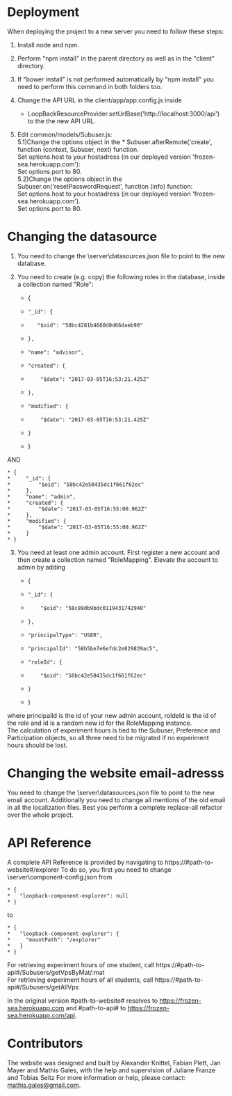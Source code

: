 # Deployment
When deploying the project to a new server you need to follow these steps:
1) Install node and npm.  
2) Perform "npm install" in the parent directory as well as in the "client" directory.  
3) If "bower install" is not performed automatically by "npm install" you need to perform this command in both folders too.  
4) Change the API URL in the client/app/app.config.js inside   

    * LoopBackResourceProvider.setUrlBase('http://localhost:3000/api') 
    to the the new API URL.  
5) Edit common/models/Subuser.js:  
    5.1)Change the options object in the 
        * Subuser.afterRemote('create', function (context, Subuser, next) 
        function.  
        Set options.host to your hostadress (in our deployed version 'frozen-sea.herokuapp.com'):  
        Set options.port to 80.  
    5.2)Change the options object in the Subuser.on('resetPasswordRequest', function (info) function:  
        Set options.host to your hostadress (in our deployed version 'frozen-sea.herokuapp.com').  
        Set options.port to 80.  

# Changing the datasource
1) You need to change the \server\datasources.json file to point to the new database.  
2) You need to create (e.g. copy) the following roles in the database, inside a collection named "Role":   

    * {
    *     "_id": {
    *        "$oid": "58bc4281b4660d0d66daeb90"
    *     },
    *     "name": "advisor",
    *     "created": {
    *         "$date": "2017-03-05T16:53:21.425Z"
    *     },
    *     "modified": {
    *         "$date": "2017-03-05T16:53:21.425Z"
    *     }
    * }
  
AND  

    * {
    *     "_id": {
    *         "$oid": "58bc42e50435dc1f661f62ec"
    *     },
    *     "name": "admin",
    *     "created": {
    *         "$date": "2017-03-05T16:55:00.962Z"
    *     },
    *     "modified": {
    *         "$date": "2017-03-05T16:55:00.962Z"
    *     }
    * }  

3) You need at least one admin account. First register a new account and then create a collection named "RoleMapping". Elevate the account to admin by adding

    * {
    *     "_id": {
    *         "$oid": "58c89db9bdc0119431742940"
    *     },
    *     "principalType": "USER",
    *     "principalId": "58b5be7e6efdc2e829839ac5",
    *     "roleId": {
    *         "$oid": "58bc42e50435dc1f661f62ec"
    *     }
    * }  

where principalId is the id of your new admin account, roldeId is the id of the role and id is a random new id for the RoleMapping instance.  
The calculation of experiment hours is tied to the Subuser, Preference and Participation objects, so all three need to be migrated if no experiment hours should be lost.
 
# Changing the website email-adresss
You need to change the \server\datasources.json file to point to the new email account.
Additionally you need to change all mentions of the old email in all the localization files. Best you perform a complete replace-all refactor over the whole project.

# API Reference
A complete API Reference is provided by navigating to https://#path-to-website#/explorer
To do so, you first you need to change \server\component-config.json from  

    * {
    *   "loopback-component-explorer": null
    * }  
 to  
 
    * {
    *   "loopback-component-explorer": {
    *     "mountPath": "/explorer"
    *   }
    * }  
For retrieving experiment hours of one student, call https://#path-to-api#/Subusers/getVpsByMat/:mat    
For retrieving experiment hours of all students, call https://#path-to-api#/Subusers/getAllVps  



In the original version #path-to-website# resolves to https://frozen-sea.herokuapp.com and #path-to-api# to https://frozen-sea.herokuapp.com/api.

# Contributors
The website was designed and built by Alexander Knittel, Fabian Plett, Jan Mayer and Mathis Gales, with the help and supervision of Juliane Franze and Tobias Seitz
For more information or help, please contact: mathis.gales@gmail.com.